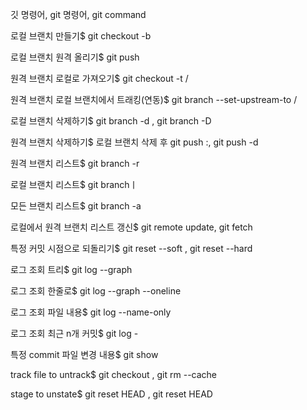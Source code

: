 깃 명령어, git 명령어, git command


로컬 브랜치 만들기$ git checkout -b <branch-name>

로컬 브랜치 원격 올리기$ git push <remote-name> <branch-name>

원격 브랜치 로컬로 가져오기$ git checkout -t <remote-name>/<branch-name>

원격 브랜치 로컬 브랜치에서 트래킹(연동)$ git branch --set-upstream-to <remote-name>/<branch-name>

로컬 브랜치 삭제하기$ git branch -d <branch-name>, git branch -D <branch-name>

원격 브랜치 삭제하기$ 로컬 브랜치 삭제 후 git push <remote-name> :<branch-name>, git push <remote-name> -d <branch-name>

원격 브랜치 리스트$ git branch -r

로컬 브랜치 리스트$ git branchㅣ

모든 브랜치 리스트$ git branch -a

로컬에서 원격 브랜치 리스트 갱신$ git remote update, git fetch

특정 커밋 시점으로 되돌리기$ git reset --soft <commit-hash>, git reset --hard <commit-hash>

로그 조회 트리$ git log --graph

로그 조회 한줄로$ git log --graph --oneline

로그 조회 파일 내용$ git log --name-only

로그 조회 최근 n개 커밋$ git log -<n>

특정 commit 파일 변경 내용$ git show <commit-hash>

track file to untrack$ git checkout <filename>, git rm --cache <filename>

stage to unstate$ git reset HEAD <filename>, git reset HEAD 
